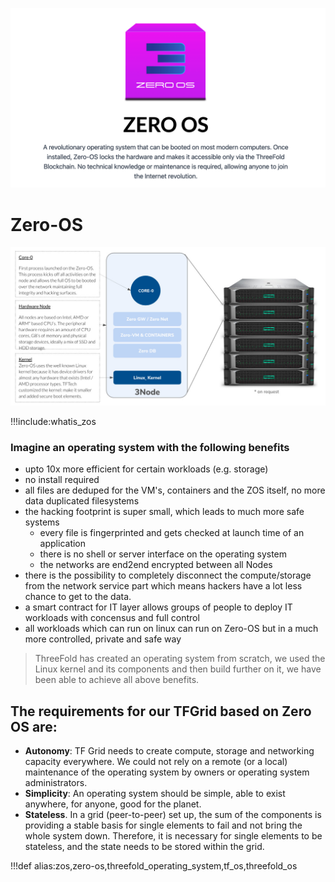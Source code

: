 ![](img/zos22.png)

# Zero-OS

![](img/zero_os_overview.jpg)


!!!include:whatis_zos

### Imagine an operating system with the following benefits

- upto 10x more efficient for certain workloads (e.g. storage)
- no install required
- all files are deduped for the VM's, containers and the ZOS itself, no more data duplicated filesystems
- the hacking footprint is super small, which leads to much more safe systems
    - every file is fingerprinted and gets checked at launch time of an application
    - there is no shell or server interface on the operating system
    - the networks are end2end encrypted between all Nodes
- there is the possibility to completely disconnect the compute/storage from the network service part which means hackers have a lot less chance to get to the data.
- a smart contract for IT layer allows groups of people to deploy IT workloads with concensus and full control
- all workloads which can run on linux can run on Zero-OS but in a much more controlled, private and safe way

> ThreeFold has created an operating system from scratch, we used the Linux kernel and its components and then build further on it, we have been able to achieve all above benefits.

## The requirements for our TFGrid based on Zero OS are:

- **Autonomy**: TF Grid needs to create compute, storage and networking capacity everywhere. We could not rely on a remote (or a local) maintenance of the operating system by owners or operating system administrators.
- **Simplicity**: An operating system should be simple, able to exist anywhere, for anyone, good for the planet.
- **Stateless**. In a grid (peer-to-peer) set up, the sum of the components is providing a stable basis for single elements to fail and not bring the whole system down. Therefore, it is necessary for single elements to be stateless, and the state needs to be stored within the grid.

<!-- !!!include:zos_toc -->

!!!def alias:zos,zero-os,threefold_operating_system,tf_os,threefold_os



<!-- 
### Properties of Zero-OS

ZOS is a very lightweight and efficient operating system. It supports a small number of _primitives_; the low-level functions it could perform natively in the operating system.

There is no shell, local nor remote.

It does not allow for inbound network connections to happen. -->